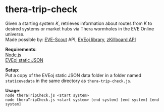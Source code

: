 # thera-trip-check
Given a starting system _K_, retrieves information about routes from _K_ to desired systems or market hubs via Thera wormholes in the EVE Online universe.  
Made possible by: [EVE-Scout](https://www.eve-scout.com/) API, [EVEoj library](https://github.com/nezroy/EVEoj), [zKillboard API](https://github.com/zKillboard/zKillboard/wiki)

__Requirements__:  
[Node.js](https://nodejs.org/en/download/)  
[EVEoj static JSON](https://eve-oj.com/#downloads)

__Setup__:  
Put a copy of the EVEoj static JSON data folder in a folder named `staticevedata` in the same directory as `thera-trip-check.js`.

__Usage__:  
`node theraTripCheck.js <start system>`  
`node theraTripCheck.js <start system> [end system] [end system] [end system]`
